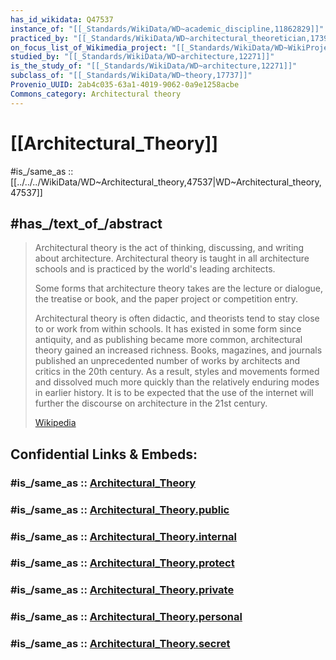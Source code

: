 ```yaml
---
has_id_wikidata: Q47537
instance_of: "[[_Standards/WikiData/WD~academic_discipline,11862829]]"
practiced_by: "[[_Standards/WikiData/WD~architectural_theoretician,17391659]]"
on_focus_list_of_Wikimedia_project: "[[_Standards/WikiData/WD~WikiProject_Craft,110249806]]"
studied_by: "[[_Standards/WikiData/WD~architecture,12271]]"
is_the_study_of: "[[_Standards/WikiData/WD~architecture,12271]]"
subclass_of: "[[_Standards/WikiData/WD~theory,17737]]"
Provenio_UUID: 2ab4c035-63a1-4019-9062-0a9e1258acbe
Commons_category: Architectural theory
---
```


# [[Architectural_Theory]] 

#is_/same_as :: [[../../../WikiData/WD~Architectural_theory,47537|WD~Architectural_theory,47537]] 

## #has_/text_of_/abstract 

> Architectural theory is the act of thinking, discussing, and writing about architecture. 
> Architectural theory is taught in all architecture schools and is practiced by the world's leading architects. 
> 
> Some forms that architecture theory takes are the lecture or dialogue, the treatise or book, 
> and the paper project or competition entry. 
> 
> Architectural theory is often didactic, and theorists tend to stay close to or work from within schools. It has existed in some form since antiquity, and as publishing became more common, architectural theory gained an increased richness. Books, magazines, and journals published an unprecedented number of works by architects and critics in the 20th century. As a result, styles and movements formed and dissolved much more quickly than the relatively enduring modes in earlier history. It is to be expected that the use of the internet will further the discourse on architecture in the 21st century.
>
> [Wikipedia](https://en.wikipedia.org/wiki/Architectural%20theory) 


## Confidential Links & Embeds: 

### #is_/same_as :: [Architectural_Theory](/_Standards/Technology/Construction/Architecture/Architectural_Theory.md) 

### #is_/same_as :: [Architectural_Theory.public](/_public/Technology/Construction/Architecture/Architectural_Theory.public.md) 

### #is_/same_as :: [Architectural_Theory.internal](/_internal/Technology/Construction/Architecture/Architectural_Theory.internal.md) 

### #is_/same_as :: [Architectural_Theory.protect](/_protect/Technology/Construction/Architecture/Architectural_Theory.protect.md) 

### #is_/same_as :: [Architectural_Theory.private](/_private/Technology/Construction/Architecture/Architectural_Theory.private.md) 

### #is_/same_as :: [Architectural_Theory.personal](/_personal/Technology/Construction/Architecture/Architectural_Theory.personal.md) 

### #is_/same_as :: [Architectural_Theory.secret](/_secret/Technology/Construction/Architecture/Architectural_Theory.secret.md)

